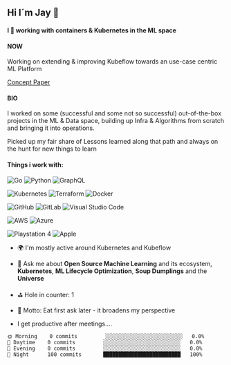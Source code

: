 ## Hi I´m Jay 👋

#### I :yellow_heart: working with containers & Kubernetes in the ML space

#### NOW
Working on extending & improving Kubeflow towards an use-case centric ML Platform

[Concept Paper](https://docs.google.com/document/d/1GABs13IyMnw_FDDrJHHZ-N99tgnZFP9erL6dHkSl1V8)


#### BIO

I worked on some (successful and some not so successful) out-of-the-box projects in the ML & Data space, building up Infra & Algorithms from scratch and bringing it into operations.

Picked up my fair share of Lessons learned along that path and always on the hunt for new things to learn


#### Things i work with:


![Go](https://img.shields.io/badge/go-%2300ADD8.svg?style=for-the-badge&logo=go&logoColor=white)
![Python](https://img.shields.io/badge/python-3670A0?style=for-the-badge&logo=python&logoColor=ffdd54)
![GraphQL](https://img.shields.io/badge/-GraphQL-E10098?style=for-the-badge&logo=graphql&logoColor=white)

![Kubernetes](https://img.shields.io/badge/kubernetes-%23326ce5.svg?style=for-the-badge&logo=kubernetes&logoColor=white)
![Terraform](https://img.shields.io/badge/terraform-%235835CC.svg?style=for-the-badge&logo=terraform&logoColor=white)
![Docker](https://img.shields.io/badge/docker-%230db7ed.svg?style=for-the-badge&logo=docker&logoColor=white)

![GitHub](https://img.shields.io/badge/github-%23121011.svg?style=for-the-badge&logo=github&logoColor=white)
![GitLab](https://img.shields.io/badge/gitlab-%23181717.svg?style=for-the-badge&logo=gitlab&logoColor=white)
![Visual Studio Code](https://img.shields.io/badge/Visual%20Studio%20Code-0078d7.svg?style=for-the-badge&logo=visual-studio-code&logoColor=white)


![AWS](https://img.shields.io/badge/AWS-%23FF9900.svg?style=for-the-badge&logo=amazon-aws&logoColor=white)
![Azure](https://img.shields.io/badge/azure-%230072C6.svg?style=for-the-badge&logo=microsoftazure&logoColor=white)

![Playstation 4](https://img.shields.io/badge/Playstation%204-003791?style=for-the-badge&logo=playstation-4&logoColor=white)
![Apple](https://img.shields.io/badge/Apple-%23000000.svg?style=for-the-badge&logo=apple&logoColor=white)
<br>



- 🌍 I'm mostly active around Kubernetes and Kubeflow
- 💬 Ask me about **Open Source Machine Learning** and its ecosystem, **Kubernetes**, **ML Lifecycle Optimization**, **Soup Dumplings** and the **Universe**

- ⛳ Hole in counter: 1

- 🌱 Motto: Eat first ask later - it broadens my perspective

- I get productive after meetings....
```text
🌞 Morning    0 commits         ░░░░░░░░░░░░░░░░░░░░░░░░░   0.0% 
🌆 Daytime    0 commits         ░░░░░░░░░░░░░░░░░░░░░░░░░   0.0% 
🌃 Evening    0 commits         ░░░░░░░░░░░░░░░░░░░░░░░░░   0.0% 
🌙 Night      100 commits       █████████████████████████   100%

